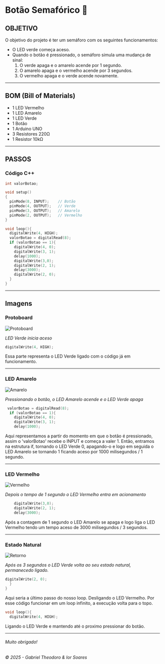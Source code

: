 # Botão Semafórico 🚦

## OBJETIVO

O objetivo do projeto é ter um semáforo com os seguintes funcionamentos:

- O LED verde começa aceso.
- Quando o botão é pressionado, o semáforo simula uma mudança de sinal:
  1. O verde apaga e o amarelo acende por 1 segundo.
  2. O amarelo apaga e o vermelho acende por 3 segundos.
  3. O vermelho apaga e o verde acende novamente.

---

## BOM (Bill of Materials)

- 1 LED Vermelho
- 1 LED Amarelo
- 1 LED Verde
- 1 Botão
- 1 Arduino UNO
- 3 Resistores 220Ω
- 1 Resistor 10kΩ

---

## PASSOS

### Código C++

```cpp
int valorBotao;

void setup()
{
  pinMode(8, INPUT);    // Botão
  pinMode(4, OUTPUT);   // Verde
  pinMode(3, OUTPUT);   // Amarelo
  pinMode(2, OUTPUT);   // Vermelho
}

void loop(){
  digitalWrite(4, HIGH);
  valorBotao = digitalRead(8);
  if (valorBotao == 1){
    digitalWrite(4, 0);
    digitalWrite(3, 1);
    delay(1000);
    digitalWrite(3,0);
    digitalWrite(2, 1);
    delay(3000);
    digitalWrite(2, 0);
  }
}
```

---

## Imagens

### Protoboard

![Protoboard](Imagens/protoboard.png)

*LED Verde inicia aceso*

```cpp
digitalWrite(4, HIGH);
```

Essa parte representa o LED Verde ligado com o código já em funcionamento.

---

### LED Amarelo

![Amarelo](Imagens/amarelo.png)

*Pressionando o botão, o LED Amarelo acende e o LED Verde apaga*

```cpp
 valorBotao = digitalRead(8);
  if (valorBotao == 1){
    digitalWrite(4, 0);
    digitalWrite(3, 1);
    delay(1000);
```

Aqui representamos a partir do momento em que o botão é pressionado, assim o 'valorBotao' recebe o INPUT e começa a valer 1. Então, entramos na estrutura if, tornando o LED Verde 0, apagando-o e logo em seguida o LED Amarelo se tornando 1 ficando aceso por 1000 milisegundos / 1 segundo.

---

### LED Vermelho 
![Vermelho](Imagens/vermelho.png)

*Depois o tempo de 1 segundo o LED Vermelho entra em acionamento*

```cpp
    digitalWrite(3,0);
    digitalWrite(2, 1);
    delay(3000);
```

Após a contagem de 1 segundo o LED Amarelo se apaga e logo liga o LED Vermelho tendo um tempo aceso de 3000 milisegundos / 3 segundos.

---

### Estado Natural

![Retorno](Imagens/protoboard.png)

*Após os 3 segundos o LED Verde volta ao seu estado natural, permanecedo ligado.*

```cpp
digitalWrite(2, 0);
  }
}
```

Aqui seria a último passo do nosso loop. Desligando o LED Vermelho. Por esse código funcionar em um loop infinito, a execução volta para o topo.

```cpp
void loop(){
  digitalWrite(4, HIGH);
```

Ligando o LED Verde e mantendo até o proximo pressionar do botão.

---

###### Muito obrigado! 
######  &copy; 2025 - Gabriel Theodoro & Ior Soares
